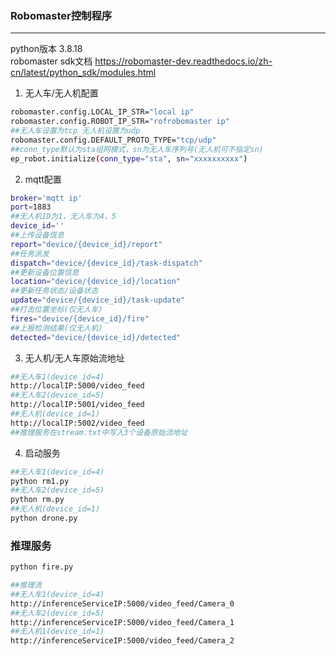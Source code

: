 ### Robomaster控制程序

***
python版本 3.8.18 <br>
robomaster sdk文档 <https://robomaster-dev.readthedocs.io/zh-cn/latest/python_sdk/modules.html>

1. 无人车/无人机配置
```bash
robomaster.config.LOCAL_IP_STR="local ip"
robomaster.config.ROBOT_IP_STR="rofrobomaster ip"
##无人车设置为tcp 无人机设置为udp
robomaster.config.DEFAULT_PROTO_TYPE="tcp/udp"
##conn_type默认为sta组网模式，sn为无人车序列号(无人机可不指定sn)
ep_robot.initialize(conn_type="sta", sn="xxxxxxxxxx")
```

2. mqtt配置
```bash
broker='mqtt ip'
port=1883
##无人机ID为1，无人车为4，5
device_id=''
##上传设备信息
report="device/{device_id}/report"
##任务派发
dispatch="device/{device_id}/task-dispatch"
##更新设备位置信息
location="device/{device_id}/location"
##更新任务状态/设备状态
update="device/{device_id}/task-update"
##打击位置坐标(仅无人车)
fires="device/{device_id}/fire"
##上报检测结果(仅无人机)
detected="device/{device_id}/detected"
```

3. 无人机/无人车原始流地址
```bash
##无人车1(device_id=4)
http://localIP:5000/video_feed 
##无人车2(device_id=5)
http://localIP:5001/video_feed
##无人机(device_id=1)
http://localIP:5002/video_feed
##推理服务在stream.txt中写入3个设备原始流地址
```

4. 启动服务
```bash
##无人车1(device_id=4)
python rm1.py
##无人车2(device_id=5)
python rm.py
##无人机(device_id=1)
python drone.py
```

### 推理服务
```bash
python fire.py

##推理流
##无人车1(device_id=4)
http://inferenceServiceIP:5000/video_feed/Camera_0
##无人车2(device_id=5)
http://inferenceServiceIP:5000/video_feed/Camera_1
##无人机1(device_id=1)
http://inferenceServiceIP:5000/video_feed/Camera_2
```
